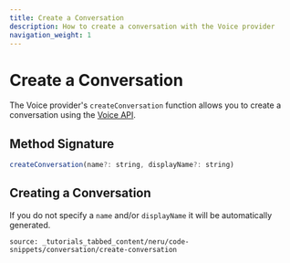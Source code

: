 ```yaml
---
title: Create a Conversation
description: How to create a conversation with the Voice provider
navigation_weight: 1
---
```


# Create a Conversation

The Voice provider's `createConversation` function allows you to create a conversation using the [Voice API](/voice/voice-api/overview).

## Method Signature
```javascript
createConversation(name?: string, displayName?: string)
```

## Creating a Conversation

If you do not specify a `name` and/or `displayName` it will be automatically generated.

```tabbed_content
source: _tutorials_tabbed_content/neru/code-snippets/conversation/create-conversation
```
